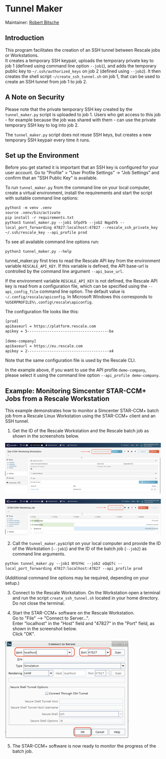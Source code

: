 # Tunnel Maker

Maintainer: [Robert Bitsche](mailto:rbitsche@rescale.com)

## Introduction

This program facilitates the creation of an SSH tunnel between Rescale jobs or Workstations.  
It creates a temporary SSH keypair, uploads the temporary private key to job 1 
(defined using command line option `--job1`), and adds the temporary public key to `~/.ssh/authorized_keys` 
on job 2 (defined using `--job2`). 
It then creates the shell script `~/create_ssh_tunnel.sh` on job 1, that can be used to 
create an SSH tunnel from job 1 to job 2.

## A Note on Security

Please note that the private temporary SSH key created by the `tunnel_maker.py` script is uploaded to job 1. 
Users who get access to this job - for example because the job was shared with them - can use the private 
temporary SSH key to log into job 2.

The `tunnel_maker.py` script does not reuse SSH keys, but creates a new temporary SSH keypair every time it runs.  


## Set up the Environment

Before you get started it is important that an SSH key is configured for your user account.
Go to "Profile" > "User Profile Settings" → "Job Settings" and confirm that an "SSH Public Key" is available.

To run `tunnel_maker.py` from the command line on your local computer, create a virtual environment, 
install the requirements and start the script with suitable command line options:

```
python3 -m venv .venv
source .venv/bin/activate
pip install -r requirements.txt
python3 tunnel_maker.py --job1 GfpdYb --job2 NqpdYb --local_port_forwarding 47827:localhost:47827 --rescale_ssh_private_key ~/.ssh/rescale_key --api_profile prod
```

To see all available command line options run:
```
python3 tunnel_maker.py --help
```

tunnel_maker.py first tries to read the Rescale API key from the environment variable 
`RESCALE_API_KEY`. If this variable is defined, the API base-url is controlled by the 
command line argument `--api_base_url`. 

If the environment variable `RESCALE_API_KEY` 
is not defined, the Rescale API key is read from a configuration file, 
which can be specified using the `--api_config_file` command line option. 
The default value is `~/.config/rescale/apiconfig`. 
In Microsoft Windows this corresponds to `%USERPROFILE%\.config\rescale\apiconfig`.

The configuration file looks like this:
```
[prod]
apibaseurl = https://platform.rescale.com
apikey = 5-------------------------------------ba

[demo-company]
apibaseurl = https://eu.rescale.com
apikey = 2-------------------------------------x4
```
Note that the same configuration file is used by the Rescale CLI.

In the example above, if you want to use the API profile `demo-company`, please select it 
using the command line option `--api_profile demo-company`.

## Example: Monitoring Simcenter STAR-CCM+ Jobs from a Rescale Workstation

This example demonstrates how to monitor a Simcenter STAR-CCM+ batch job from a Rescale Linux Workstation using 
the STAR-CCM+ client and an SSH tunnel.


1. Get the ID of the Rescale Workstation and the Rescale batch job as shown in the screenshots below.

![](README.images/find_workstation_id.png)

![](README.images/find_job_id.png)

2. Call the `tunnel_maker.py`script on your local computer and provide the ID of the Workstation (`--job1`) and the ID of the batch job (`--job2`) as command line arguments.

```
python tunnel_maker.py --job1 NYGYHc --job2 oQqGTc --local_port_forwarding 47827:localhost:47827 --api_profile prod
```
(Additional command line options may be required, depending on your setup.)

3. Connect to the Rescale Workstation. On the Workstation open a terminal and run the script `create_ssh_tunnel.sh` located in your home directory. Do not close the terminal.

4. Start the STAR-CCM+ software on the Rescale Workstation.  
   Go to "File" --> "Connect to Server...".  
   Enter "localhost" in the "Host" field and "47827" in the "Port" field, as shown in the screenshot below.  
   Click "OK". 

<img src="README.images/star_ccm_connect_to_server.png" width="400">

5. The STAR-CCM+ software is now ready to monitor the progress of the batch job.
